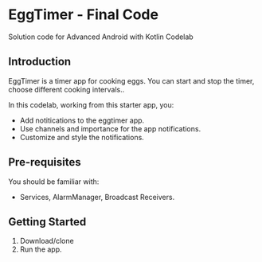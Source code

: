 EggTimer - Final Code 
============================================================================

Solution code for Advanced Android with Kotlin Codelab 

Introduction
------------

EggTimer is a timer app for cooking eggs.
You can start and stop the timer, choose different cooking intervals.. 

In this codelab, working from this starter app, you:

* Add notitications to the eggtimer app.
* Use channels and importance for the app notifications. 
* Customize and style the notifications.


Pre-requisites
--------------

You should be familiar with:

* Services, AlarmManager, Broadcast Receivers.


Getting Started
---------------

1. Download/clone
2. Run the app.

